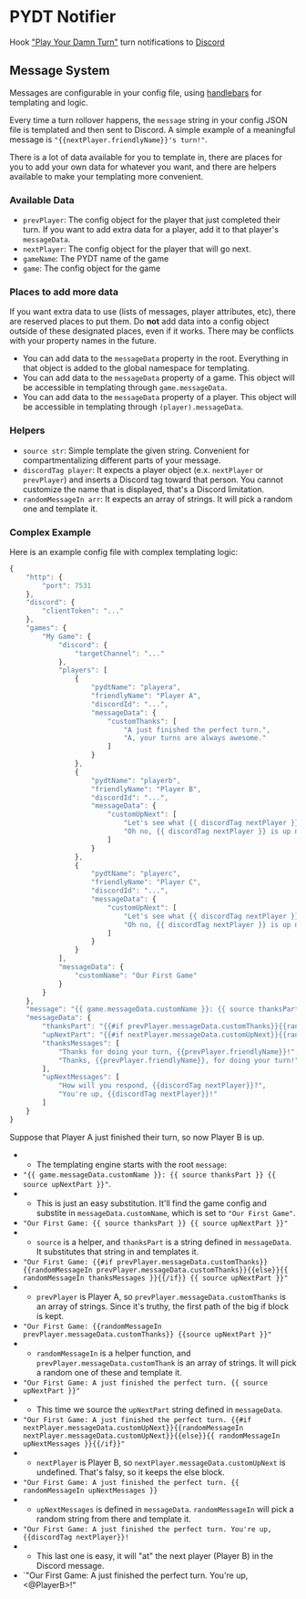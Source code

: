# PYDT Notifier
Hook ["Play Your Damn Turn"](https://www.playyourdamnturn.com/) turn
notifications to [Discord](https://discordapp.com/)

## Message System

Messages are configurable in your config file, using [handlebars](https://handlebarsjs.com/guide) for templating and logic.

Every time a turn rollover happens, the `message` string in your config JSON file is templated and then sent to Discord. A simple example of a meaningful message is `"{{nextPlayer.friendlyName}}'s turn!"`.

There is a lot of data available for you to template in, there are places for you to add your own data for whatever you want, and there are helpers available to make your templating more convenient.

### Available Data

- `prevPlayer`: The config object for the player that just completed their turn. If you want to add extra data for a player, add it to that player's `messageData`.
- `nextPlayer`: The config object for the player that will go next.
- `gameName`: The PYDT name of the game
- `game`: The config object for the game

### Places to add more data

If you want extra data to use (lists of messages, player attributes, etc), there are reserved places to put them. Do **not** add data into a config object outside of these designated places, even if it works. There may be conflicts with your property names in the future.

- You can add data to the `messageData` property in the root. Everything in that object is added to the global namespace for templating.
- You can add data to the `messageData` property of a game. This object will be accessible in templating through `game.messageData`.
- You can add data to the `messageData` property of a player. This object will be accessible in templating through `(player).messageData`.

### Helpers

- `source str`: Simple template the given string. Convenient for compartmentalizing different parts of your message.
- `discordTag player`: It expects a player object (e.x. `nextPlayer` or `prevPlayer`) and inserts a Discord tag toward that person. You cannot customize the name that is displayed, that's a Discord limitation.
- `randomMessageIn arr`: It expects an array of strings. It will pick a random one and template it.

### Complex Example

Here is an example config file with complex templating logic:

```js
{
	"http": {
		"port": 7531
	},
	"discord": {
		"clientToken": "..."
	},
	"games": {
		"My Game": {
			"discord": {
				"targetChannel": "..."
			},
			"players": [
				{
					"pydtName": "playera",
					"friendlyName": "Player A",
					"discordId": "...",
					"messageData": {
						"customThanks": [
                            "A just finished the perfect turn.",
                            "A, your turns are always awesome."
						]
					}
				},
				{
					"pydtName": "playerb",
					"friendlyName": "Player B",
					"discordId": "...",
					"messageData": {
                        "customUpNext": [
                            "Let's see what {{ discordTag nextPlayer }} is going to screw up this time.",
                            "Oh no, {{ discordTag nextPlayer }} is up next!"
                        ]
                    }
				},
				{
					"pydtName": "playerc",
					"friendlyName": "Player C",
					"discordId": "...",
					"messageData": {
                        "customUpNext": [
                            "Let's see what {{ discordTag nextPlayer }} is going to screw up this time.",
                            "Oh no, {{ discordTag nextPlayer }} is up next!"
                        ]
                    }
				}
			],
			"messageData": {
                "customName": "Our First Game"
            }
		}
	},
	"message": "{{ game.messageData.customName }}: {{ source thanksPart }} {{ source upNextPart }}",
	"messageData": {
		"thanksPart": "{{#if prevPlayer.messageData.customThanks}}{{randomMessageIn prevPlayer.messageData.customThanks}}{{else}}{{ randomMessageIn thanksMessages }}{{/if}}",
		"upNextPart": "{{#if nextPlayer.messageData.customUpNext}}{{randomMessageIn nextPlayer.messageData.customUpNext}}{{else}}{{ randomMessageIn upNextMessages }}{{/if}}",
		"thanksMessages": [
			"Thanks for doing your turn, {{prevPlayer.friendlyName}}!",
			"Thanks, {{prevPlayer.friendlyName}}, for doing your turn!"
		],
		"upNextMessages": [
			"How will you respond, {{discordTag nextPlayer}}?",
			"You're up, {{discordTag nextPlayer}}!"
		]
	}
}
```

Suppose that Player A just finished their turn, so now Player B is up.

- - The templating engine starts with the root `message`: 
- `"{{ game.messageData.customName }}: {{ source thanksPart }} {{ source upNextPart }}"`.
- - This is just an easy substitution. It'll find the game config and substite in `messageData.customName`, which is set to `"Our First Game"`.
- `"Our First Game: {{ source thanksPart }} {{ source upNextPart }}"`
- - `source` is a helper, and `thanksPart` is a string defined in `messageData`. It substitutes that string in and templates it.
- `"Our First Game: {{#if prevPlayer.messageData.customThanks}}{{randomMessageIn prevPlayer.messageData.customThanks}}{{else}}{{ randomMessageIn thanksMessages }}{{/if}} {{ source upNextPart }}"`
- - `prevPlayer` is Player A, so `prevPlayer.messageData.customThanks` is an array of strings. Since it's truthy, the first path of the big if block is kept.
- `"Our First Game: {{randomMessageIn prevPlayer.messageData.customThanks}} {{source upNextPart }}"`
- - `randomMessageIn` is a helper function, and `prevPlayer.messageData.customThank` is an array of strings. It will pick a random one of these and template it.
- `"Our First Game: A just finished the perfect turn. {{ source upNextPart }}"`
- - This time we source the `upNextPart` string defined in `messageData`.
- `"Our First Game: A just finished the perfect turn. {{#if nextPlayer.messageData.customUpNext}}{{randomMessageIn nextPlayer.messageData.customUpNext}}{{else}}{{ randomMessageIn upNextMessages }}{{/if}}"`
- - `nextPlayer` is Player B, so `nextPlayer.messageData.customUpNext` is undefined. That's falsy, so it keeps the else block.
- `"Our First Game: A just finished the perfect turn. {{ randomMessageIn upNextMessages }}`
- - `upNextMessages` is defined in `messageData`. `randomMessageIn` will pick a random string from there and template it.
- `"Our First Game: A just finished the perfect turn. You're up, {{discordTag nextPlayer}}!`
- - This last one is easy, it will "at" the next player (Player B) in the Discord message.
- `"Our First Game: A just finished the perfect turn. You're up, <@PlayerB>!"

